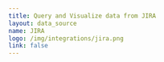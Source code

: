 ```yaml
---
title: Query and Visualize data from JIRA
layout: data_source
name: JIRA
logo: /img/integrations/jira.png
link: false
---
```

